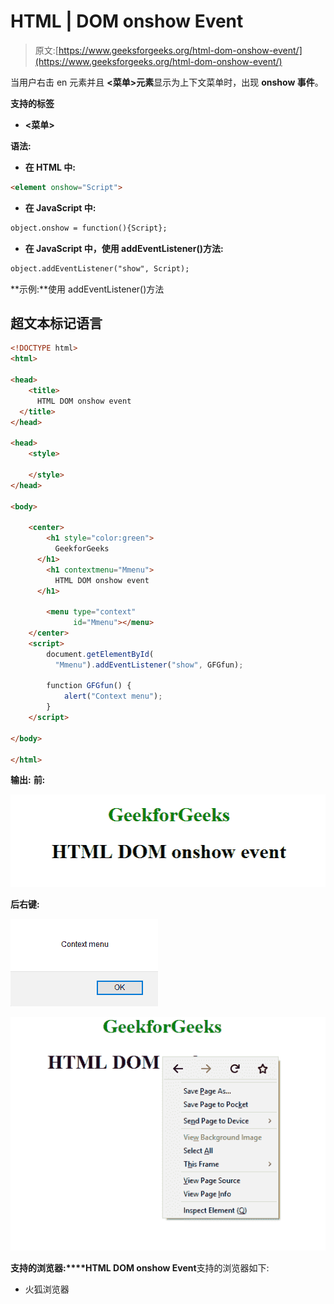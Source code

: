 # HTML | DOM onshow Event

> 原文:[https://www.geeksforgeeks.org/html-dom-onshow-event/](https://www.geeksforgeeks.org/html-dom-onshow-event/)

当用户右击 en 元素并且 **<菜单>元素**显示为上下文菜单时，出现 **onshow 事件**。

**支持的标签**

*   **<菜单>**

**语法:**

*   **在 HTML 中:**

```html
<element onshow="Script">
```

*   **在 JavaScript 中:**

```html
object.onshow = function(){Script};
```

*   **在 JavaScript 中，使用 addEventListener()方法:**

```html
object.addEventListener("show", Script);
```

**示例:**使用 addEventListener()方法

## 超文本标记语言

```html
<!DOCTYPE html>
<html>

<head>
    <title>
      HTML DOM onshow event
  </title>
</head>

<head>
    <style>

    </style>
</head>

<body>

    <center>
        <h1 style="color:green">
          GeekforGeeks
      </h1>
        <h1 contextmenu="Mmenu">
          HTML DOM onshow event
      </h1>

        <menu type="context"
              id="Mmenu"></menu>
    </center>
    <script>
        document.getElementById(
          "Mmenu").addEventListener("show", GFGfun);

        function GFGfun() {
            alert("Context menu");
        }
    </script>

</body>

</html>
```

**输出:**
**前:**

![](img/294becae86688ffd55b5a798684a2aed.png)

**后右键:**

![](img/c3ec1ec2ff4adb813e32d83bf62bb2e9.png)

![](img/d50e9ae01cf6c69e8a41e7481c150166.png)

**支持的浏览器:****HTML DOM onshow Event**支持的浏览器如下:

*   火狐浏览器